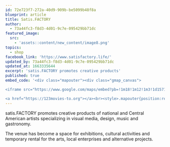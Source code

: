 ```yaml
---
id: 72e723f7-272a-40d9-909b-be5099b48f8a
blueprint: article
title: Satis.FACTORY
author:
  - 73a44fc3-f8d3-4d01-9c7e-095429bb71dc
featured_image:
  src:
    - 'assets::content/new_content/image8.png'
topics:
  - shop
facebook_link: 'https://www.satisfactory.life/'
updated_by: 73a44fc3-f8d3-4d01-9c7e-095429bb71dc
updated_at: 1663335644
excerpt: 'satis.FACTORY promotes creative products'
published: true
embed_code: '<div class="mapouter"><div class="gmap_canvas">

<iframe src="https://www.google.com/maps/embed?pb=!1m18!1m12!1m3!1d15719.842768062714!2d-84.07280491610229!3d9.937228686863186!2m3!1f0!2f0!3f0!3m2!1i1024!2i768!4f13.1!3m3!1m2!1s0x8fa0e37e77e1d9af%3A0xd555662399acbfa5!2sTORIBIO%26DONATO!5e0!3m2!1ses!2sus!4v1663954452586!5m2!1ses!2sus" width="400" height="300" style="border:0;" allowfullscreen="" loading="lazy" referrerpolicy="no-referrer-when-downgrade"></iframe>

<a href="https://123movies-to.org"></a><br><style>.mapouter{position:relative;text-align:right;height:500px;width:1200px;}</style><style>.gmap_canvas {overflow:hidden;background:none!important;height:500px;width:1200px;}</style></div></div>'
---
```

satis.FACTORY promotes creative products of national and Central American artists specializing in visual media, design, music and gastronomy.

The venue has become a space for exhibitions, cultural activities and temporary rental for the arts, local enterprises and alternative projects.